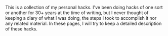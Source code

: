 This is a collection of my personal hacks. I've been doing hacks of one sort or another for 30+ years at the time of writing, but I never thought of keeping a diary of what I was doing, the steps I took to accomplish it nor any related material. In these pages, I will try to keep a detailed description of these hacks.
